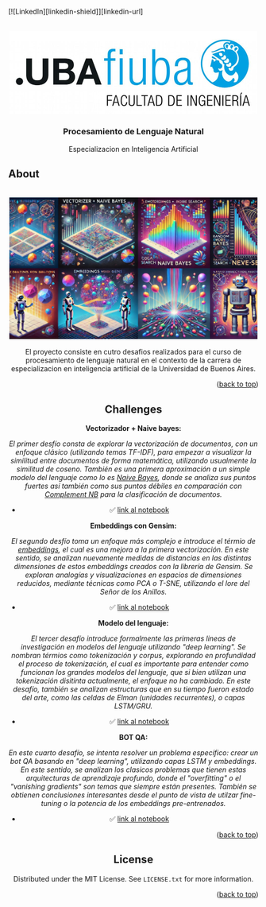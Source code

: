 <!-- Improved compatibility of back to top link: See: https://github.com/othneildrew/Best-README-Template/pull/73 -->

<a id="readme-top"></a>

<!--
*** Thanks for checking out the Best-README-Template. If you have a suggestion
*** that would make this better, please fork the repo and create a pull request
*** or simply open an issue with the tag "enhancement".
*** Don't forget to give the project a star!
*** Thanks again! Now go create something AMAZING! :D
-->

<!-- PROJECT SHIELDS -->
<!--
*** I'm using markdown "reference style" links for readability.
*** Reference links are enclosed in brackets [ ] instead of parentheses ( ).
*** See the bottom of this document for the declaration of the reference variables
*** for contributors-url, forks-url, etc. This is an optional, concise syntax you may use.
*** https://www.markdownguide.org/basic-syntax/#reference-style-links
-->

[![LinkedIn][linkedin-shield]][linkedin-url]

<!-- PROJECT LOGO -->
<br />
<div align="center">
  <a href="https://lse.posgrados.fi.uba.ar/posgrados/especializaciones/inteligencia-artificial">
    <img src="readme/logoFIUBA.jpg" alt="Logo" width="500">
  </a>

<h3 align="center">Procesamiento de Lenguaje Natural</h3>

  <p align="center">
    Especializacion en Inteligencia Artificial
  </p>
</div>

<!-- ABOUT THE PROJECT -->

## About

<br />
<div align="center">
  <img src="readme/cover.jpg" alt="Logo" width="500">
  </a>

El proyecto consiste en cutro desafios realizados para el curso de procesamiento de lenguaje natural en el contexto de la carrera de especializacion en inteligencia artificial de la Universidad de Buenos Aires.

<p align="right">(<a href="#readme-top">back to top</a>)</p>

<!-- USAGE EXAMPLES -->

## Challenges

<strong>Vectorizador + Naive bayes:</strong>

<em><p>
El primer desfío consta de explorar la vectorización de documentos, con un enfoque clásico (utilizando temas TF-IDF), para empezar a visualizar la similitud entre documentos de forma matemática, utilizando usualmente la similitud de coseno. También es una primera aproximación a un simple modelo del lenguaje como lo es <ins>Naive Bayes</ins>, donde se analiza sus puntos fuertes así también como sus puntos débiles en comparación con <ins>Complement NB</ins> para la clasificación de documentos.
</p></em>

- ✅ [link al notebook][desafio1-notebook-url]

<strong>Embeddings con Gensim:</strong>

<em><p>
El segundo desfío toma un enfoque más complejo e introduce el térmio de <ins>embeddings</ins>, el cual es una mejora a la primera vectorización. En este sentido, se analizan nuevamente medidas de distancias en las distintas dimensiones de estos embeddings creados con la librería de Gensim. Se exploran analogías y visualizaciones en espacios de dimensiones reducidos, mediante técnicas como PCA o T-SNE, utilizando el lore del Señor de los Anillos.
</p></em>

- ✅ [link al notebook][desafio2-notebook-url]

<strong>Modelo del lenguaje:</strong>

<em><p>
El tercer desafío introduce formalmente las primeras lineas de investigación en modelos del lenguaje utilizando "deep learning". Se nombran térmios como tokenización y corpus, explorando en profundidad el proceso de tokenización, el cual es importante para entender como funcionan los grandes modelos del lenguaje, que si bien utilizan una tokenización disitinta actualmente, el enfoque no ha cambiado. En este desafío, también se analizan estructuras que en su tiempo fueron estado del arte, como las celdas de Elman (unidades recurrentes), o capas LSTM/GRU.
</p></em>

- ✅ [link al notebook][desafio3-notebook-url]

<strong>BOT QA:</strong>

<em><p>
En este cuarto desafío, se intenta resolver un problema específico: crear un bot QA basando en "deep learning", utilizando capas LSTM y embeddings. En este sentido, se analizan los clasicos problemas que tienen estas arquitecturas de aprendizaje profundo, donde el "overfitting" o el "vanishing gradients" son temas que siempre están presentes. También se obtienen conclusiones interesantes desde el punto de vista de utilzar fine-tuning o la potencia de los embeddings pre-entrenados.
</p></em>

- ✅ [link al notebook][desafio4-notebook-url]

<p align="right">(<a href="#readme-top">back to top</a>)</p>

<!-- LICENSE -->

## License

Distributed under the MIT License. See `LICENSE.txt` for more information.

<p align="right">(<a href="#readme-top">back to top</a>)</p>


<!-- MARKDOWN LINKS & IMAGES -->
<!-- https://www.markdownguide.org/basic-syntax/#reference-style-links -->

[desafio1-notebook-url]: TPs/TP1/challenge_1.ipynb
[desafio2-notebook-url]: TPs/TP2/src/challenge_2.ipynb
[desafio3-notebook-url]: TPs/TP3/src/challenge_3.ipynb
[desafio4-notebook-url]: TPs/TP4/src/challenge_4.ipynb
